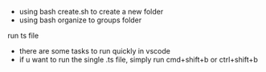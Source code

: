 - using bash create.sh to create a new folder
- using bash organize to groups folder

run ts file 
- there are some tasks to run quickly in vscode
- if u want to run the single .ts file, simply run cmd+shift+b or ctrl+shift+b